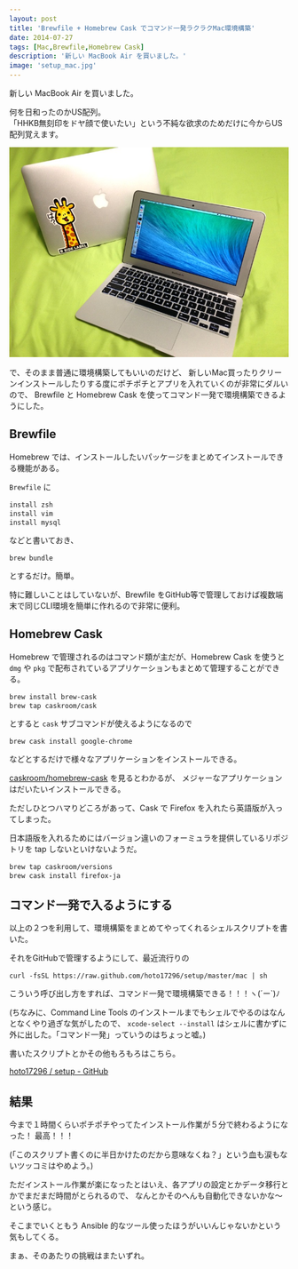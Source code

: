 ```yaml
---
layout: post
title: 'Brewfile + Homebrew Cask でコマンド一発ラクラクMac環境構築'
date: 2014-07-27
tags: [Mac,Brewfile,Homebrew Cask]
description: '新しい MacBook Air を買いました。'
image: 'setup_mac.jpg'
---
```


新しい MacBook Air を買いました。

何を日和ったのかUS配列。  
「HHKB無刻印をドヤ顔で使いたい」という不純な欲求のためだけに今からUS配列覚えます。

![新旧Mac](/images/setup_mac.jpg)

で、そのまま普通に環境構築してもいいのだけど、
新しいMac買ったりクリーンインストールしたりする度にポチポチとアプリを入れていくのが非常にダルいので、
Brewfile と Homebrew Cask を使ってコマンド一発で環境構築できるようにした。

## Brewfile
Homebrew では、インストールしたいパッケージをまとめてインストールできる機能がある。

`Brewfile` に

```
install zsh
install vim
install mysql
```

などと書いておき、

```
brew bundle
```

とするだけ。簡単。

特に難しいことはしていないが、Brewfile をGitHub等で管理しておけば複数端末で同じCLI環境を簡単に作れるので非常に便利。

## Homebrew Cask
Homebrew で管理されるのはコマンド類が主だが、Homebrew Cask を使うと
`dmg` や `pkg` で配布されているアプリケーションもまとめて管理することができる。

```
brew install brew-cask
brew tap caskroom/cask
```

とすると `cask` サブコマンドが使えるようになるので

```
brew cask install google-chrome
```

などとするだけで様々なアプリケーションをインストールできる。

[caskroom/homebrew-cask](https://github.com/caskroom/homebrew-cask/tree/master/Casks)
を見るとわかるが、
メジャーなアプリケーションはだいたいインストールできる。

ただしひとつハマりどころがあって、Cask で Firefox を入れたら英語版が入ってしまった。

日本語版を入れるためにはバージョン違いのフォーミュラを提供しているリポジトリを tap しないといけないようだ。

```
brew tap caskroom/versions
brew cask install firefox-ja
```

## コマンド一発で入るようにする
以上の２つを利用して、環境構築をまとめてやってくれるシェルスクリプトを書いた。

それをGitHubで管理するようにして、最近流行りの

```
curl -fsSL https://raw.github.com/hoto17296/setup/master/mac | sh
```

こういう呼び出し方をすれば、コマンド一発で環境構築できる！！！ヽ(´ー\`)ﾉ

(ちなみに、Command Line Tools のインストールまでもシェルでやるのはなんとなくやり過ぎな気がしたので、
`xcode-select --install` はシェルに書かずに外に出した。「コマンド一発」っていうのはちょっと嘘。)

書いたスクリプトとかその他もろもろはこちら。

[hoto17296 / setup - GitHub](https://github.com/hoto17296/setup)

## 結果
今まで１時間くらいポチポチやってたインストール作業が５分で終わるようになった！
最高！！！

(「このスクリプト書くのに半日かけたのだから意味なくね？」という血も涙もないツッコミはやめよう。)

ただインストール作業が楽になったとはいえ、各アプリの設定とかデータ移行とかでまだまだ時間がとられるので、
なんとかそのへんも自動化できないかな〜 という感じ。

そこまでいくともう Ansible 的なツール使ったほうがいいんじゃないかという気もしてくる。

まぁ、そのあたりの挑戦はまたいずれ。

